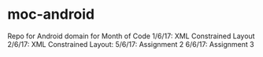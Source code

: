 # moc-android
Repo for Android domain for Month of Code
1/6/17:
XML Constrained Layout
2/6/17:
XML Constrained Layout:
5/6/17:
Assignment 2
6/6/17:
Assignment 3